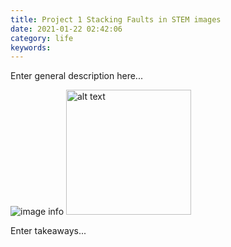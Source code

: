 ```yaml
---
title: Project 1 Stacking Faults in STEM images
date: 2021-01-22 02:42:06
category: life
keywords:
---
```


Enter general description here...

![image info](/sunnywong/Documents/draft/content/posts/Images/Form.png")
<img src="/Users/sunnywong/Documents/draft/content/posts/Images/Form.png" alt="alt text" width="200"/>

Enter takeaways...

